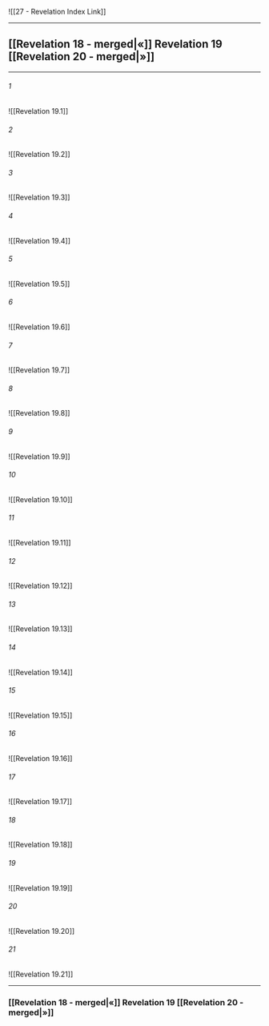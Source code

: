 ![[27 - Revelation Index Link]]

---
##  [[Revelation 18 - merged|«]] Revelation 19 [[Revelation 20 - merged|»]]

---

###### 1
![[Revelation 19.1]] 

###### 2
![[Revelation 19.2]] 

###### 3
![[Revelation 19.3]] 

###### 4
![[Revelation 19.4]]

###### 5 
![[Revelation 19.5]] 

###### 6
![[Revelation 19.6]] 

###### 7
![[Revelation 19.7]] 

###### 8
![[Revelation 19.8]] 

###### 9
![[Revelation 19.9]] 

###### 10
![[Revelation 19.10]] 

###### 11
![[Revelation 19.11]] 

###### 12
![[Revelation 19.12]]

###### 13
![[Revelation 19.13]] 

###### 14
![[Revelation 19.14]] 

###### 15
![[Revelation 19.15]]

###### 16
![[Revelation 19.16]] 

###### 17
![[Revelation 19.17]]

###### 18
![[Revelation 19.18]] 

###### 19
![[Revelation 19.19]] 

###### 20
![[Revelation 19.20]]

###### 21
![[Revelation 19.21]] 


---
###  [[Revelation 18 - merged|«]] Revelation 19 [[Revelation 20 - merged|»]]